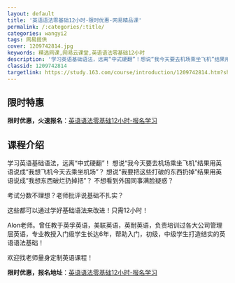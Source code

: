 ```yaml
---
layout: default
title: '英语语法零基础12小时-限时优惠-网易精品课'
permalink: /:categories/:title/
categories: wangyi2
tags: 网易提供
cover: 1209742814.jpg
keywords: 精选网课,网易云课堂,英语语法零基础12小时
description: '学习英语基础语法，远离“中式硬翻”！想说“我今天要去机场乘坐飞机”结果用英语说成“我想飞机今天去乘坐机场”？想说“我要把'
classid: 1209742814
targetlink: https://study.163.com/course/introduction/1209742814.htm?share=1&shareId=1025206652&utm_campaign=share&utm_medium=iphoneShare&utm_source=&utm_u=1025206652
---
```


## 限时特惠

**限时优惠，火速报名**：[英语语法零基础12小时-报名学习](https://study.163.com/course/introduction/1209742814.htm?share=1&shareId=1025206652&utm_campaign=share&utm_medium=iphoneShare&utm_source=&utm_u=1025206652)

## 课程介绍

学习英语基础语法，远离“中式硬翻”！ 想说“我今天要去机场乘坐飞机”结果用英语说成“我想飞机今天去乘坐机场”？ 想说“我要把这些打破的东西扔掉”结果用英语说成“我想东西破烂扔掉把”？ 不想看到外国同事满脸疑惑？ 



考试分数不理想？老师批评说基础不扎实？

这些都可以通过学好基础语法来改进！只需12小时！



Alon老师。曾任教于英孚英语，美联英语，英耐英语，负责培训过各大公司管理层英语，专业教授入门级学生长达6年，帮助入门，初级，中级学生打造结实的英语语法基础！



欢迎找老师量身定制英语课程！

**限时优惠，报名地址**：[英语语法零基础12小时-报名学习](https://study.163.com/course/introduction/1209742814.htm?share=1&shareId=1025206652&utm_campaign=share&utm_medium=iphoneShare&utm_source=&utm_u=1025206652)

